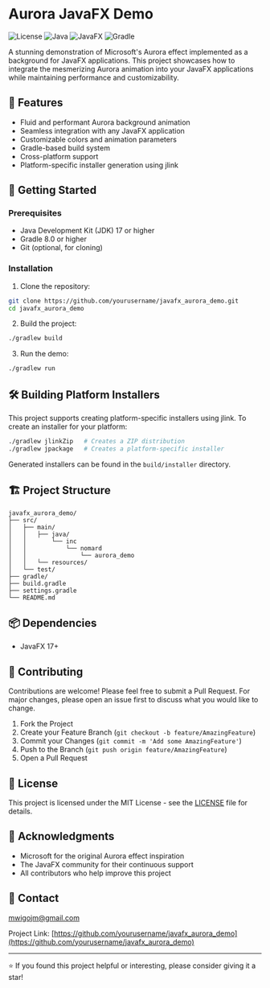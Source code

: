 # Aurora JavaFX Demo

![License](https://img.shields.io/badge/license-MIT-blue.svg)
![Java](https://img.shields.io/badge/Java-17%2B-orange)
![JavaFX](https://img.shields.io/badge/JavaFX-17%2B-green)
![Gradle](https://img.shields.io/badge/Gradle-8.0%2B-red)

A stunning demonstration of Microsoft's Aurora effect implemented as a background for JavaFX applications. This project showcases how to integrate the mesmerizing Aurora animation into your JavaFX applications while maintaining performance and customizability.

## 🌟 Features

- Fluid and performant Aurora background animation
- Seamless integration with any JavaFX application
- Customizable colors and animation parameters
- Gradle-based build system
- Cross-platform support
- Platform-specific installer generation using jlink

## 🚀 Getting Started

### Prerequisites

- Java Development Kit (JDK) 17 or higher
- Gradle 8.0 or higher
- Git (optional, for cloning)

### Installation

1. Clone the repository:
```bash
git clone https://github.com/yourusername/javafx_aurora_demo.git
cd javafx_aurora_demo
```

2. Build the project:
```bash
./gradlew build
```

3. Run the demo:
```bash
./gradlew run
```

## 🛠️ Building Platform Installers

This project supports creating platform-specific installers using jlink. To create an installer for your platform:

```bash
./gradlew jlinkZip   # Creates a ZIP distribution
./gradlew jpackage   # Creates a platform-specific installer
```

Generated installers can be found in the `build/installer` directory.

## 🏗️ Project Structure

```
javafx_aurora_demo/
├── src/
│   ├── main/
│   │   ├── java/
│   │       └── inc
│   │           └── nomard
│   │               └── aurora_demo
│   │   └── resources/
│   └── test/
├── gradle/
├── build.gradle
├── settings.gradle
└── README.md
```

## 📦 Dependencies

- JavaFX 17+

## 🤝 Contributing

Contributions are welcome! Please feel free to submit a Pull Request. For major changes, please open an issue first to discuss what you would like to change.

1. Fork the Project
2. Create your Feature Branch (`git checkout -b feature/AmazingFeature`)
3. Commit your Changes (`git commit -m 'Add some AmazingFeature'`)
4. Push to the Branch (`git push origin feature/AmazingFeature`)
5. Open a Pull Request

## 📄 License

This project is licensed under the MIT License - see the [LICENSE](LICENSE) file for details.

## 🙏 Acknowledgments

- Microsoft for the original Aurora effect inspiration
- The JavaFX community for their continuous support
- All contributors who help improve this project

## 📧 Contact

[mwigojm@gmail.com](mailto:mwigojm@gmail.com)

Project Link: [https://github.com/yourusername/javafx_aurora_demo](https://github.com/yourusername/javafx_aurora_demo)

---

⭐️ If you found this project helpful or interesting, please consider giving it a star!
